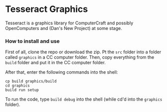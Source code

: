 
# Tesseract Graphics

Tesseract is a graphics library for ComputerCraft and possibly OpenComputers and (Dan's New Project) at some stage.

### How to install and use

First of all, clone the repo or download the zip. Pt the `src` folder into a folder called `graphics` in a CC computer folder. Then, copy everything from the `build` folder and put it in the CC computer folder.

After that, enter the following commands into the shell:

```
cp build graphics/build
cd graphics
build run setup
```

To run the code, type `build debug` into the shell (while cd'd into the `graphics` folder).
